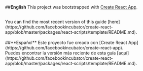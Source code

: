 ##**English**
This project was bootstrapped with [Create React App](https://github.com/facebookincubator/create-react-app).

<br>
You can find the most recent version of this guide [here](https://github.com/facebookincubator/create-react-app/blob/master/packages/react-scripts/template/README.md).

<br>
<br>
##**Español**
Este proyecto fue creado con [Create React App](https://github.com/facebookincubator/create-react-app).

<br>
Puedes encontrar la versión más reciente de esta guía [aquí](https://github.com/facebookincubator/create-react-app/blob/master/packages/react-scripts/template/README.md).